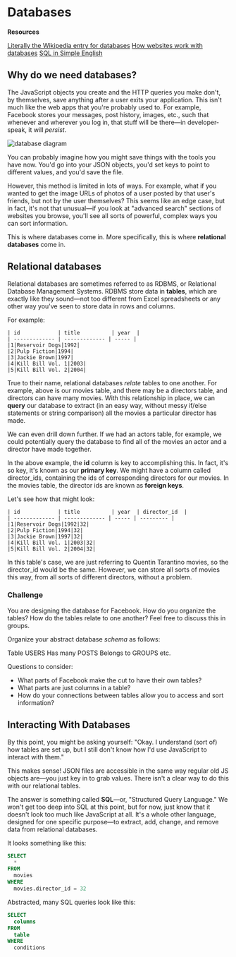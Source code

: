 # Databases

**Resources**

[Literally the Wikipedia entry for databases](https://en.wikipedia.org/wiki/Database)
[How websites work with databases](https://developer.mozilla.org/en-US/docs/Learn/Drafts/How_websites_work_with_databases)
[SQL in Simple English](http://www.codecoffee.com/articles/sql1.html)

## Why do we need databases?

The JavaScript objects you create and the HTTP queries you make don't, by themselves, save anything after a user exits your application. This isn't much like the web apps that you're probably used to. For example, Facebook stores your messages, post history, images, etc., such that whenever and wherever you log in, that stuff will be there—in developer-speak, it will *persist*.

![database diagram](http://felixthea.com/wp-content/uploads/2014/04/Diagram-of-Fullstack.png)

You can probably imagine how you might save things with the tools you have now. You'd go into your JSON objects, you'd set keys to point to different values, and you'd save the file.

However, this method is limited in lots of ways. For example, what if you wanted to get the image URLs of photos of a user posted by that user's friends, but not by the user themselves? This seems like an edge case, but in fact, it's not that unusual—if you look at "advanced search" sections of websites you browse, you'll see all sorts of powerful, complex ways you can sort information.

This is where databases come in. More specifically, this is where **relational databases** come in.

## Relational databases

Relational databases are sometimes referred to as RDBMS, or Relational Database Management Systems. RDBMS store data in **tables**, which are exactly like they sound—not too different from Excel spreadsheets or any other way you've seen to store data in rows and columns.

For example:

```
| id            | title          | year  |
| ------------- | ------------- | ----- |
|1|Reservoir Dogs|1992|
|2|Pulp Fiction|1994|
|3|Jackie Brown|1997|
|4|Kill Bill Vol. 1|2003|
|5|Kill Bill Vol. 2|2004|
```

True to their name, relational databases *relate* tables to one another. For example, above is our movies table, and there may be a directors table, and directors can have many movies. With this relationship in place, we can **query** our database to extract (in an easy way, without messy if/else statements or string comparison) all the movies a particular director has made.

We can even drill down further. If we had an actors table, for example, we could potentially query the database to find all of the movies an actor and a director have made together.

In the above example, the **id** column is key to accomplishing this. In fact, it's so key, it's known as our **primary key**. We might have a column called director_ids, containing the ids of corresponding directors for our movies. In the movies table, the director ids are known as **foreign keys**.

Let's see how that might look:

```
| id            | title          | year  | director_id  |
| ------------- | ------------- | ----- | --------- |
|1|Reservoir Dogs|1992|32|
|2|Pulp Fiction|1994|32|
|3|Jackie Brown|1997|32|
|4|Kill Bill Vol. 1|2003|32|
|5|Kill Bill Vol. 2|2004|32|
```

In this table's case, we are just referring to Quentin Tarantino movies, so the director_id would be the same. However, we can store all sorts of movies this way, from all sorts of different directors, without a problem.

### Challenge

You are designing the database for Facebook. How do you organize the tables? How do the tables relate to one another? Feel free to discuss this in groups.

Organize your abstract database *schema* as follows:

Table USERS
Has many POSTS
Belongs to GROUPS
etc.

Questions to consider:
* What parts of Facebook make the cut to have their own tables?
* What parts are just columns in a table?
* How do your connections between tables allow you to access and sort information?

## Interacting With Databases

By this point, you might be asking yourself: "Okay. I understand (sort of) how tables are set up, but I still don't know how I'd use JavaScript to interact with them."

This makes sense! JSON files are accessible in the same way regular old JS objects are—you just key in to grab values. There isn't a clear way to do this with our relational tables.

The answer is something called **SQL**—or, "Structured Query Language." We won't get too deep into SQL at this point, but for now, just know that it doesn't look too much like JavaScript at all. It's a whole other language, designed for one specific purpose—to extract, add, change, and remove data from relational databases.

It looks something like this:

```sql
SELECT
  *
FROM
  movies
WHERE
  movies.director_id = 32
```

Abstracted, many SQL queries look like this:

```sql
SELECT
  columns
FROM
  table
WHERE
  conditions
```
